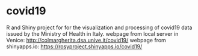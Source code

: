 # covid19
R and Shiny project for for the visualization and processing of covid19 data issued by the Ministry of Health in Italy.
webpage from local server in Venice: http://colmargherita.dsa.unive.it/covid19/
webpage from shinyapps.io: https://rosyproject.shinyapps.io/covid19/
